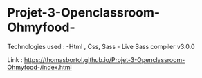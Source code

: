 # Projet-3-Openclassroom-Ohmyfood-

Technologies used :  -Html , Css, Sass
                     - Live Sass compiler v3.0.0
                     
 Link : https://thomasbortol.github.io/Projet-3-Openclassroom-Ohmyfood-/index.html
